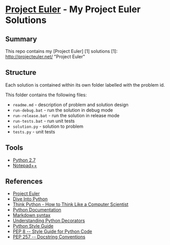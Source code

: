 # [Project Euler](http://projecteuler.net/) - My Project Euler Solutions

## Summary

This repo contains my [Project Euler] [1] solutions
  [1]: http://projecteuler.net/ "Project Euler"

## Structure

Each solution is contained within its own folder labelled with the problem id. 

This folder contains the following files:

* `readme.md` - description of problem and solution design
* `run-debug.bat` - run the solution in debug mode
* `run-release.bat` - run the solution in release mode
* `run-tests.bat` - run unit tests
* `solution.py` - solution to problem
* `tests.py` - unit tests

## Tools

* [Python 2.7](http://www.python.org/)
* [Notepad++](http://notepad-plus-plus.org/)

## References

* [Project Euler](http://projecteuler.net/)
* [Dive Into Python](http://diveintopython.org/)
* [Think Python - How to Think Like a Computer Scientist](http://www.greenteapress.com/thinkpython/thinkpython.html)
* [Python Documentation](http://www.python.org/doc/)
* [Markdown syntax](http://daringfireball.net/projects/markdown/syntax)
* [Understanding Python Decorators](http://stackoverflow.com/questions/739654/understanding-python-decorators)
* [Python Style Guide](http://www.python.org/doc/essays/styleguide.html)
* [PEP 8 -- Style Guide for Python Code](http://www.python.org/dev/peps/pep-0008/)
* [PEP 257 -- Docstring Conventions](http://www.python.org/dev/peps/pep-0257/)